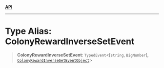[**API**](../../../README.md)

***

# Type Alias: ColonyRewardInverseSetEvent

> **ColonyRewardInverseSetEvent**: `TypedEvent`\<\[`string`, `BigNumber`\], [`ColonyRewardInverseSetEventObject`](../interfaces/ColonyRewardInverseSetEventObject.md)\>
